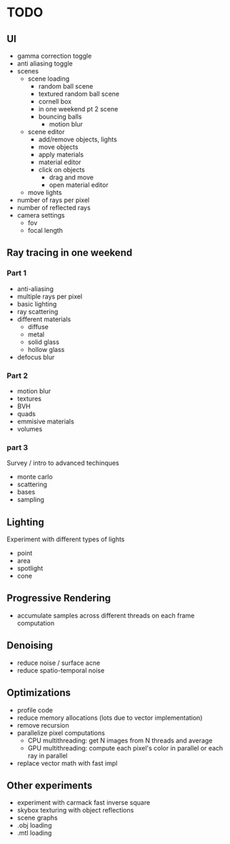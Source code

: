 # TODO

## UI

- gamma correction toggle
- anti aliasing toggle
- scenes
  - scene loading
    - random ball scene
    - textured random ball scene
    - cornell box
    - in one weekend pt 2 scene
    - bouncing balls
      - motion blur
  - scene editor
    - add/remove objects, lights
    - move objects
    - apply materials
    - material editor
    - click on objects
      - drag and move
      - open material editor
  - move lights
- number of rays per pixel
- number of reflected rays
- camera settings
  - fov
  - focal length

## Ray tracing in one weekend

### Part 1

- anti-aliasing
- multiple rays per pixel
- basic lighting
- ray scattering
- different materials
  - diffuse
  - metal
  - solid glass
  - hollow glass
- defocus blur

### Part 2

- motion blur
- textures
- BVH
- quads
- emmisive materials
- volumes

### part 3

Survey / intro to advanced techinques

- monte carlo
- scattering
- bases
- sampling

## Lighting

Experiment with different types of lights

- point
- area
- spotlight
- cone

## Progressive Rendering

- accumulate samples across different threads on each frame computation

## Denoising

- reduce noise / surface acne
- reduce spatio-temporal noise

## Optimizations

- profile code
- reduce memory allocations (lots due to vector implementation)
- remove recursion
- parallelize pixel computations
  - CPU multithreading: get N images from N threads and average
  - GPU multithreading: compute each pixel's color in parallel or each ray in parallel
- replace vector math with fast impl

## Other experiments

- experiment with carmack fast inverse square
- skybox texturing with object reflections
- scene graphs
- .obj loading
- .mtl loading
